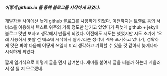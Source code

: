 ##### 어떻게 github.io 를 통해 블로그를 시작하게 되었나.

개발자들 사이에선 늦게 github 블로그를 사용하게 되었다.
이전까지는 트렐로 등의 서비스를 이용해서 텍스트 위주의 기록 정도만 남기고 있었다가
뒤늦게 github + jekyll 블로그 맛만 보자고 생각해서 만들게 되었다.
이전에도 시도는 했었지만 시도 초기에 '오래 사용하지 못할 건 애초에 시작하지 말자.'라는 생각에
계속 포기하고 있다가, 정확하게 맛은 봐야 다음에 어떻게 쓰일지 미리 생각하고 기획할 수 있을 것 같아서
늦게나마 시작하게 되었다.

짧게 일기식으로 이렇게 글을 먼저 남겨본다.
재미를 붙여서 글을 써볼까 하는데 게을러서 잘 될 지 모르겠네.